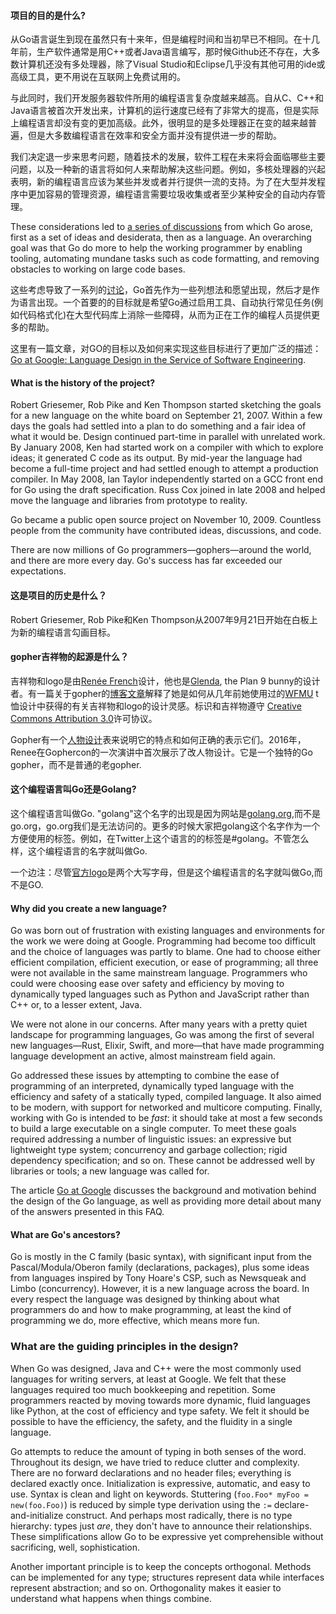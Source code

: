 #### 项目的目的是什么? 

从Go语言诞生到现在虽然只有十来年，但是编程时间和当初早已不相同。在十几年前，生产软件通常是用C++或者Java语言编写，那时候Github还不存在，大多数计算机还没有多处理器，除了Visual Studio和Eclipse几乎没有其他可用的ide或高级工具，更不用说在互联网上免费试用的。

与此同时，我们开发服务器软件所用的编程语言复杂度越来越高。自从C、C++和Java语言被首次开发出来，计算机的运行速度已经有了非常大的提高，但是实际上编程语言却没有变的更加高级。此外，很明显的是多处理器正在变的越来越普遍，但是大多数编程语言在效率和安全方面并没有提供进一步的帮助。

我们决定退一步来思考问题，随着技术的发展，软件工程在未来将会面临哪些主要问题，以及一种新的语言将如何人来帮助解决这些问题。例如，多核处理器的兴起表明，新的编程语言应该为某些并发或者并行提供一流的支持。为了在大型并发程序中更加容易的管理资源，编程语言需要垃圾收集或者至少某种安全的自动内存管理。

These considerations led to [a series of discussions](https://commandcenter.blogspot.com/2017/09/go-ten-years-and-climbing.html) from which Go arose, first as a set of ideas and desiderata, then as a language. An overarching goal was that Go do more to help the working programmer by enabling tooling, automating mundane tasks such as code formatting, and removing obstacles to working on large code bases.

这些考虑导致了一系列的[讨论](https://commandcenter.blogspot.com/2017/09/go-ten-years-and-climbing.html)，Go首先作为一些列想法和愿望出现，然后才是作为语言出现。一个首要的的目标就是希望Go通过启用工具、自动执行常见任务(例如代码格式化)在大型代码库上消除一些障碍，从而为正在工作的编程人员提供更多的帮助。

这里有一篇文章，对GO的目标以及如何来实现这些目标进行了更加广泛的描述： [Go at Google: Language Design in the Service of Software Engineering](https://talks.golang.org/2012/splash.article).

#### What is the history of the project? 

Robert Griesemer, Rob Pike and Ken Thompson started sketching the goals for a new language on the white board on September 21, 2007. Within a few days the goals had settled into a plan to do something and a fair idea of what it would be. Design continued part-time in parallel with unrelated work. By January 2008, Ken had started work on a compiler with which to explore ideas; it generated C code as its output. By mid-year the language had become a full-time project and had settled enough to attempt a production compiler. In May 2008, Ian Taylor independently started on a GCC front end for Go using the draft specification. Russ Cox joined in late 2008 and helped move the language and libraries from prototype to reality.

Go became a public open source project on November 10, 2009. Countless people from the community have contributed ideas, discussions, and code.

There are now millions of Go programmers—gophers—around the world, and there are more every day. Go's success has far exceeded our expectations.

#### 这是项目的历史是什么？

Robert Griesemer, Rob Pike和Ken Thompson从2007年9月21日开始在白板上为新的编程语言勾画目标。

#### gopher吉祥物的起源是什么？

吉祥物和logo是由[Renée French](https://reneefrench.blogspot.com/)设计，他也是[Glenda](https://9p.io/plan9/glenda.html), the Plan 9 bunny的设计者。有一篇关于gopher的[博客文章](https://blog.golang.org/gopher)解释了她是如何从几年前她使用过的[WFMU](https://wfmu.org/) t恤设计中获得的有关吉祥物和logo的设计灵感。标识和吉祥物遵守 [Creative Commons Attribution 3.0](https://creativecommons.org/licenses/by/3.0/)许可协议。

Gopher有一个[人物设计](https://golang.org/doc/gopher/modelsheet.jpg)表来说明它的特点和如何正确的表示它们。2016年，Renee在Gophercon的一次演讲中首次展示了改人物设计。它是一个独特的Go gopher，而不是普通的老gopher.

#### 这个编程语言叫Go还是Golang?

这个编程语言叫做Go. "golang"这个名字的出现是因为网站是[golang.org](https://golang.org/),而不是go.org，go.org我们是无法访问的。更多的时候大家把golang这个名字作为一个方便使用的标签。例如，在Twitter上这个语言的的标签是#golang。不管怎么样，这个编程语言的名字就叫做Go.

一个边注：尽管[官方logo](https://blog.golang.org/go-brand)是两个大写字母，但是这个编程语言的名字就叫做Go,而不是GO.

#### Why did you create a new language?

Go was born out of frustration with existing languages and environments for the work we were doing at Google. Programming had become too difficult and the choice of languages was partly to blame. One had to choose either efficient compilation, efficient execution, or ease of programming; all three were not available in the same mainstream language. Programmers who could were choosing ease over safety and efficiency by moving to dynamically typed languages such as Python and JavaScript rather than C++ or, to a lesser extent, Java.

We were not alone in our concerns. After many years with a pretty quiet landscape for programming languages, Go was among the first of several new languages—Rust, Elixir, Swift, and more—that have made programming language development an active, almost mainstream field again.

Go addressed these issues by attempting to combine the ease of programming of an interpreted, dynamically typed language with the efficiency and safety of a statically typed, compiled language. It also aimed to be modern, with support for networked and multicore computing. Finally, working with Go is intended to be *fast*: it should take at most a few seconds to build a large executable on a single computer. To meet these goals required addressing a number of linguistic issues: an expressive but lightweight type system; concurrency and garbage collection; rigid dependency specification; and so on. These cannot be addressed well by libraries or tools; a new language was called for.

The article [Go at Google](https://talks.golang.org/2012/splash.article) discusses the background and motivation behind the design of the Go language, as well as providing more detail about many of the answers presented in this FAQ.

#### What are Go's ancestors?

Go is mostly in the C family (basic syntax), with significant input from the Pascal/Modula/Oberon family (declarations, packages), plus some ideas from languages inspired by Tony Hoare's CSP, such as Newsqueak and Limbo (concurrency). However, it is a new language across the board. In every respect the language was designed by thinking about what programmers do and how to make programming, at least the kind of programming we do, more effective, which means more fun.

### What are the guiding principles in the design?

When Go was designed, Java and C++ were the most commonly used languages for writing servers, at least at Google. We felt that these languages required too much bookkeeping and repetition. Some programmers reacted by moving towards more dynamic, fluid languages like Python, at the cost of efficiency and type safety. We felt it should be possible to have the efficiency, the safety, and the fluidity in a single language.

Go attempts to reduce the amount of typing in both senses of the word. Throughout its design, we have tried to reduce clutter and complexity. There are no forward declarations and no header files; everything is declared exactly once. Initialization is expressive, automatic, and easy to use. Syntax is clean and light on keywords. Stuttering (`foo.Foo* myFoo = new(foo.Foo)`) is reduced by simple type derivation using the `:=` declare-and-initialize construct. And perhaps most radically, there is no type hierarchy: types just *are*, they don't have to announce their relationships. These simplifications allow Go to be expressive yet comprehensible without sacrificing, well, sophistication.

Another important principle is to keep the concepts orthogonal. Methods can be implemented for any type; structures represent data while interfaces represent abstraction; and so on. Orthogonality makes it easier to understand what happens when things combine.
